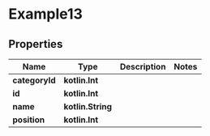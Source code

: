 
# Example13

## Properties
Name | Type | Description | Notes
------------ | ------------- | ------------- | -------------
**categoryId** | **kotlin.Int** |  | 
**id** | **kotlin.Int** |  | 
**name** | **kotlin.String** |  | 
**position** | **kotlin.Int** |  | 



